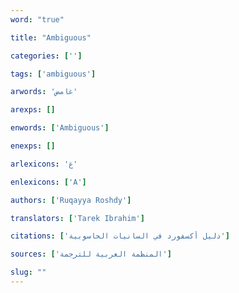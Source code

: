 ```yaml
---
word: "true"

title: "Ambiguous"

categories: ['']

tags: ['ambiguous']

arwords: 'غامض'

arexps: []

enwords: ['Ambiguous']

enexps: []

arlexicons: 'غ'

enlexicons: ['A']

authors: ['Ruqayya Roshdy']

translators: ['Tarek Ibrahim']

citations: ['دليل أكسفورد في السانيات الحاسوبية']

sources: ['المنظمة العربية للترجمة']

slug: ""
---
```

